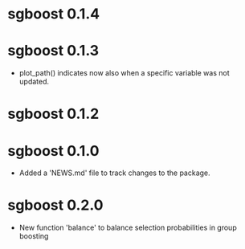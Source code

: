 # sgboost 0.1.4

# sgboost 0.1.3

* plot_path() indicates now also when a specific variable was not updated.

# sgboost 0.1.2

# sgboost 0.1.0

* Added a 'NEWS.md' file to track changes to the package.

# sgboost 0.2.0

* New function 'balance' to balance selection probabilities in group boosting
